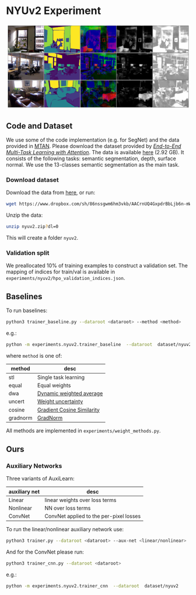 # NYUv2 Experiment

<p align="center">
    <img src="https://github.com/AvivNavon/AuxiLearn/blob/master/resources/nyu_losses_and_gradients_tight.png" width="800">
</p>

## Code and Dataset

We use some of the code implementation (e.g. for SegNet) and the data provided in [MTAN](https://github.com/lorenmt/mtan).
Please download the dataset provided by [_End-to-End Multi-Task Learning with Attention_](https://arxiv.org/pdf/1803.10704.pdf).
The data is available [here](https://www.dropbox.com/sh/86nssgwm6hm3vkb/AACrnUQ4GxpdrBbLjb6n-mWNa?dl=0) (2.92 GB).
It consists of the following tasks: semantic segmentation, depth, surface normal.
We use the 13-classes semantic segmentation as the main task.

### Download dataset

Download the data from [here](https://www.dropbox.com/sh/86nssgwm6hm3vkb/AACrnUQ4GxpdrBbLjb6n-mWNa?dl=0), or run:

```bash
wget https://www.dropbox.com/sh/86nssgwm6hm3vkb/AACrnUQ4GxpdrBbLjb6n-mWNa?dl=0
```

Unzip the data:

```bash
unzip nyuv2.zip?dl=0
```

This will create a folder `nyuv2`.

### Validation split

We preallocated 10\% of training examples to construct a validation set.
The mapping of indices for train/val is available in `experiments/nyuv2/hpo_validation_indices.json`.

## Baselines

To run baselines:

```bash
python3 trainer_baseline.py --dataroot <dataroot> --method <method>
```

e.g.:

```bash
python -m experiments.nyuv2.trainer_baseline  --dataroot  dataset/nyuv2   --method stl
```

where `method` is one of:

|method|desc|
|----|----|
|stl|Single task learning |
|equal| Equal weights|
|dwa|[Dynamic weighted average](https://arxiv.org/pdf/1803.10704.pdf)|
|uncert| [Weight uncertainty](https://arxiv.org/abs/1705.07115)|
|cosine| [Gradient Cosine Similarity](https://arxiv.org/abs/1812.02224)|
|gradnorm| [GradNorm](https://arxiv.org/abs/1711.02257)|

All methods are implemented in `experiments/weight_methods.py`.

## Ours

### Auxiliary Networks

Three variants of AuxiLearn:

|auxiliary net|desc|
|----|----|
|Linear|linear weights over loss terms |
|Nonlinear| NN over loss terms|
|ConvNet| ConvNet applied to the per-pixel losses|

To run the linear/nonlinear auxiliary network use:

```bash
python3 trainer.py --dataroot <dataroot> --aux-net <linear/nonlinear>
```

And for the ConvNet please run:

```bash
python3 trainer_cnn.py --dataroot <dataroot>
```

e.g.:

```bash
python -m experiments.nyuv2.trainer_cnn  --dataroot  dataset/nyuv2
```
